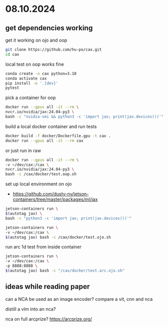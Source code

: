 # 08.10.2024

## get dependencies working

get it working on ojo and oop

```bash
git clone https://github.com/hu-po/cax.git
cd cax
```

local test on oop works fine

```bash
conda create -n cax python=3.10
conda activate cax
pip install -e '.[dev]'
pytest
```

pick a container for oop

```bash
docker run --gpus all -it --rm \
nvcr.io/nvidia/jax:24.04-py3 \
bash -c "nvidia-smi && python3 -c 'import jax; print(jax.devices())'"
```

build a local docker container and run tests

```bash
docker build -f docker/Dockerfile.gpu -t cax .
docker run --gpus all -it --rm cax
```

or just run in raw

```bash
docker run --gpus all -it --rm \
-v ~/dev/cax:/cax \
nvcr.io/nvidia/jax:24.04-py3 \
bash -c /cax/docker/test.oop.sh
```

set up local environment on ojo
- https://github.com/dusty-nv/jetson-containers/tree/master/packages/ml/jax

```bash
jetson-containers run \
$(autotag jax) \
bash -c "python3 -c 'import jax; print(jax.devices())'"
```

```bash
jetson-containers run \
-v ~/dev/cax:/cax \
$(autotag jax) bash -c /cax/docker/test.ojo.sh
```

run arc 1d test from inside container

```bash
jetson-containers run \
-v ~/dev/cax:/cax \
-p 8888:8888 \
$(autotag jax) bash -c "/cax/docker/test.arc.ojo.sh"
```

## ideas while reading paper

can a NCA be used as an image encoder? compare a vit, cnn and nca

distill a vlm into an nca?

nca on full arcprize? https://arcprize.org/

